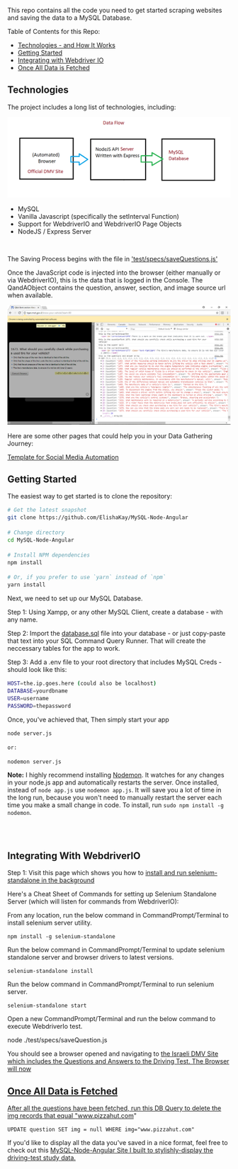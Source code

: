 
This repo contains all the code you need to get started scraping websites and saving the data to a MySQL Database.


Table of Contents for this Repo:

- [Technologies - and How It Works](#technologies)
- [Getting Started](#getting-started)
- [Integrating with Webdriver IO](#integrating-with-webdriverio)
- [Once All Data is Fetched](#once-all-date-is-fetched)


Technologies
--------

The project includes a long list of technologies, including:

<img src="data-flow.png">

- MySQL
- Vanilla Javascript (specifically the setInterval Function)
- Support for WebdriverIO and WebdriverIO Page Objects
- NodeJS / Express Server 

<br>

The Saving Process begins with the file in <a href="https://github.com/ElishaKay/scraping-the-driving-questions/tree/master/test/specs">'test/specs/saveQuestions.js'</a>

Once the JavaScript code is injected into the browser (either manually or via WebdriverIO), this is the data that is logged in the Console. The QandAObject contains the question, answer, section, and image source url when available.

<img src="qAndA.PNG">


Here are some other pages that could help you in your Data Gathering Journey:

<a href="https://medium.com/@acoyfellow/mass-linkedin-request-without-3rd-party-software-dff998aedd23">Template for Social Media Automation</a>


Getting Started
---------------

The easiest way to get started is to clone the repository:

```bash
# Get the latest snapshot
git clone https://github.com/ElishaKay/MySQL-Node-Angular

# Change directory
cd MySQL-Node-Angular

# Install NPM dependencies
npm install

# Or, if you prefer to use `yarn` instead of `npm`
yarn install

```

Next, we need to set up our MySQL Database.

Step 1: Using Xampp, or any other MySQL Client, create a database - with any name.

Step 2: Import the <a href="https://github.com/ElishaKay/scraping-the-driving-questions/blob/master/database.sql">database.sql</a> file into your database - or just copy-paste that text into your SQL Command Query Runner. That will create the neccessary tables for the app to work.

Step 3: Add a .env file to your root directory that includes MySQL Creds - should look like this:


```bash
HOST=the.ip.goes.here (could also be localhost)	
DATABASE=yourdbname
USER=username
PASSWORD=thepassword

```


Once, you've achieved that, Then simply start your app

```
node server.js 

or:

nodemon server.js
```


**Note:** I highly recommend installing [Nodemon](https://github.com/remy/nodemon).
It watches for any changes in your  node.js app and automatically restarts the
server. Once installed, instead of `node app.js` use `nodemon app.js`. It will
save you a lot of time in the long run, because you won't need to manually
restart the server each time you make a small change in code. To install, run
`sudo npm install -g nodemon`.

<br>
<br>


Integrating With WebdriverIO
---------------

Step 1: Visit this page which shows you how to <a href="http://www.webdriverjs.com/a-basic-example-for-webdriverio-test/">install and run selenium-standalone in the background</a>

Here's a Cheat Sheet of Commands for setting up Selenium Standalone Server (which will listen for commands from WebdriverIO):

From any location, run the below command in CommandPrompt/Terminal to install selenium server utility.
```
npm install -g selenium-standalone
```

Run the below command in CommandPrompt/Terminal to update selenium standalone server and browser drivers to latest versions.
```
selenium-standalone install
```

Run the below command in CommandPrompt/Terminal to run selenium server.
```
selenium-standalone start
```

Open a new CommandPrompt/Terminal and run the below command to execute WebdriverIo test.

node ./test/specs/saveQuestion.js

You should see a browser opened and navigating to <a href="http://tqen.mot.gov.il/know-your-vehicle/vehicles-motorcycles">the Israeli DMV Site which includes the Questions and Answers to the Driving Test. The Browser will now 



Once All Data is Fetched
---------------


After all the questions have been fetched, run this DB Query to delete the img records that equal "www.pizzahut.com"

```
UPDATE question SET img = null WHERE img="www.pizzahut.com"
```

If you'd like to display all the data you've saved in a nice format, feel free to check out this <a href="https://github.com/ElishaKay/driving-test-ebook-store">MySQL-Node-Angular Site I built to stylishly-display the driving-test study data.</a>

